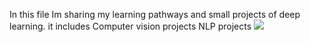 In this file Im sharing my learning pathways and small projects of deep learning.
it includes Computer vision projects
NLP projects
![](https://komarev.com/ghpvc/?username=Hirann97&style=flat-square)
